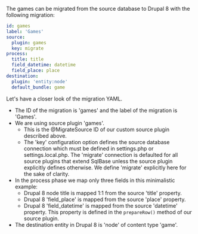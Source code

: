 The games can be migrated from the source database to Drupal 8 with the following migration:

```yaml
id: games
label: 'Games'
source:
  plugin: games
  key: migrate
process:
  title: title
  field_datetime: datetime
  field_place: place
destination:
  plugin: 'entity:node'
  default_bundle: game

```

Let's have a closer look of the migration YAML.

* The ID of the migration is 'games' and the label of the migration is 'Games'.
* We are using source plugin 'games'.  
   * This is the @MigrateSource ID of our custom source plugin described above.  
   * The 'key' configuration option defines the source database connection which must be defined in settings.php or settings.local.php. The 'migrate' connection is defaulted for all source plugins that extend SqlBase unless the source plugin explicitly defines otherwise. We define 'migrate' explicitly here for the sake of clarity.
* In the process phase we map only three fields in this minimalistic example:  
   * Drupal 8 node title is mapped 1:1 from the source 'title' property.  
   * Drupal 8 'field\_place' is mapped from the source 'place' property.  
   * Drupal 8 'field\_datetime' is mapped from the source 'datetime' property. This property is defined in the `prepareRow()` method of our source plugin.
* The destination entity in Drupal 8 is 'node' of content type 'game'.